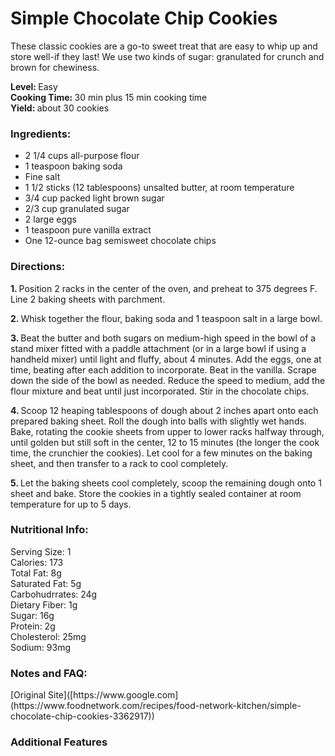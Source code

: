 <h1> Simple Chocolate Chip Cookies </h1> 

These classic cookies are a go-to sweet treat that are easy to whip up and store well-if they last! We use two kinds of sugar: granulated for crunch and brown for chewiness.

<strong> Level: </strong> Easy<br>
<strong> Cooking Time: </strong> 30 min plus 15 min cooking time  <br> 
<strong> Yield: </strong> about 30 cookies<br>

<h3> Ingredients: </h3> 

+ 2 1/4 cups all-purpose flour
+ 1 teaspoon baking soda
+ Fine salt
+ 1 1/2 sticks (12 tablespoons) unsalted butter, at room temperature
+ 3/4 cup packed light brown sugar
+ 2/3 cup granulated sugar
+ 2 large eggs
+ 1 teaspoon pure vanilla extract
+ One 12-ounce bag semisweet chocolate chips

<h3>  Directions: </h3> 

<strong> 1. </strong> Position 2 racks in the center of the oven, and preheat to 375 degrees F. Line 2 baking sheets with parchment.

<strong> 2. </strong> Whisk together the flour, baking soda and 1 teaspoon salt in a large bowl.

<strong> 3. </strong> Beat the butter and both sugars on medium-high speed in the bowl of a stand mixer fitted with a paddle attachment (or in a large bowl if using a handheld mixer) until light and fluffy, about 4 minutes. Add the eggs, one at time, beating after each addition to incorporate. Beat in the vanilla. Scrape down the side of the bowl as needed. Reduce the speed to medium, add the flour mixture and beat until just incorporated. Stir in the chocolate chips.

<strong> 4. </strong> Scoop 12 heaping tablespoons of dough about 2 inches apart onto each prepared baking sheet. Roll the dough into balls with slightly wet hands. Bake, rotating the cookie sheets from upper to lower racks halfway through, until golden but still soft in the center, 12 to 15 minutes (the longer the cook time, the crunchier the cookies). Let cool for a few minutes on the baking sheet, and then transfer to a rack to cool completely.

<strong> 5. </strong> Let the baking sheets cool completely, scoop the remaining dough onto 1 sheet and bake. Store the cookies in a tightly sealed container at room temperature for up to 5 days.

<h3>  Nutritional Info: </h3> 

Serving Size: 1<br>
Calories: 173<br>
Total Fat: 8g<br>
Saturated Fat: 5g<br>
Carbohudrrates: 24g<br>
Dietary Fiber: 1g<br>
Sugar: 16g<br>
Protein: 2g<br>
Cholesterol: 25mg<br>
Sodium: 93mg<br>

<h3>  Notes and FAQ: </h3> 
[Original Site]([https://www.google.com](https://www.foodnetwork.com/recipes/food-network-kitchen/simple-chocolate-chip-cookies-3362917))

<h3> Additional Features </h3> 

